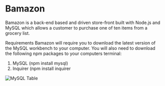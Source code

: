 # Bamazon

Bamazon is a back-end based and driven store-front built with Node.js and MySQL which allows a customer to purchase one of ten items from a grocery list. 

Requirements
Bamazon will require you to download the latest version of the MySQL workbench to your computer. You will also need to download the following npm packages to your computers terminal:
1. MySQL (npm install mysql)
1. Inquirer (npm install inquirer

![MySQL Table](./Screenshots/MySQL_Table.png)
